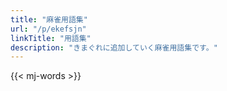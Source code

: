 ```yaml
---
title: "麻雀用語集"
url: "/p/ekefsjn"
linkTitle: "用語集"
description: "きまぐれに追加していく麻雀用語集です。"
---
```


<style>
  dt {
    color: #dd3300;
    font-weight: bolder;
  }
  dd {
    margin-top: 0.3em;
    font-weight: normal;
  }
  .tag {
    color: gray;
    font-size: smaller;
    font-weight: normal;
    border: solid 1px lightgray;
    border-radius: 0.5em;
    padding: 0.2em 0.5em;
    background: #efefef;
  }
</style>

{{< mj-words >}}

